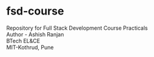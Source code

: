 # fsd-course
Repository for Full Stack Development Course Practicals
<br>
Author - Ashish Ranjan
<br>
BTech EL&CE
<br>
MIT-Kothrud, Pune
